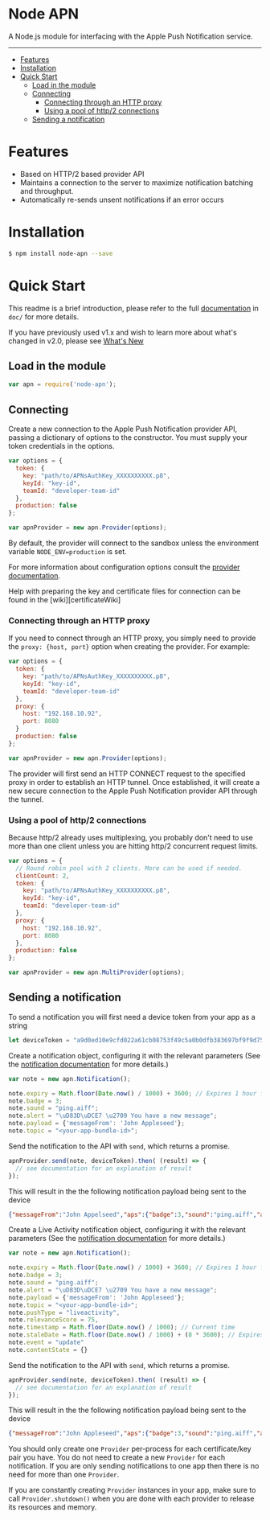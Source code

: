 # Node APN <!-- omit in toc -->

A Node.js module for interfacing with the Apple Push Notification service.

---

- [Features](#features)
- [Installation](#installation)
- [Quick Start](#quick-start)
  - [Load in the module](#load-in-the-module)
  - [Connecting](#connecting)
    - [Connecting through an HTTP proxy](#connecting-through-an-http-proxy)
    - [Using a pool of http/2 connections](#using-a-pool-of-http2-connections)
  - [Sending a notification](#sending-a-notification)

# Features

- Based on HTTP/2 based provider API
- Maintains a connection to the server to maximize notification batching and throughput.
- Automatically re-sends unsent notifications if an error occurs

# Installation

```bash
$ npm install node-apn --save
```

# Quick Start

This readme is a brief introduction, please refer to the full [documentation](doc/apn.markdown) in `doc/` for more details.

If you have previously used v1.x and wish to learn more about what's changed in v2.0, please see [What's New](doc/whats-new.markdown)

## Load in the module

```javascript
var apn = require('node-apn');
```

## Connecting
Create a new connection to the Apple Push Notification provider API, passing a dictionary of options to the constructor. You must supply your token credentials in the options.

```javascript
var options = {
  token: {
    key: "path/to/APNsAuthKey_XXXXXXXXXX.p8",
    keyId: "key-id",
    teamId: "developer-team-id"
  },
  production: false
};

var apnProvider = new apn.Provider(options);
```

By default, the provider will connect to the sandbox unless the environment variable `NODE_ENV=production` is set.

For more information about configuration options consult the [provider documentation](doc/provider.markdown).

Help with preparing the key and certificate files for connection can be found in the [wiki][certificateWiki]

### Connecting through an HTTP proxy

If you need to connect through an HTTP proxy, you simply need to provide the `proxy: {host, port}` option when creating the provider. For example:

```javascript
var options = {
  token: {
    key: "path/to/APNsAuthKey_XXXXXXXXXX.p8",
    keyId: "key-id",
    teamId: "developer-team-id"
  },
  proxy: {
    host: "192.168.10.92",
    port: 8080
  }
  production: false
};

var apnProvider = new apn.Provider(options);
```

The provider will first send an HTTP CONNECT request to the specified proxy in order to establish an HTTP tunnel. Once established, it will create a new secure connection to the Apple Push Notification provider API through the tunnel.

### Using a pool of http/2 connections

Because http/2 already uses multiplexing, you probably don't need to use more than one client unless you are hitting http/2 concurrent request limits.

```javascript
var options = {
  // Round robin pool with 2 clients. More can be used if needed.
  clientCount: 2,
  token: {
    key: "path/to/APNsAuthKey_XXXXXXXXXX.p8",
    keyId: "key-id",
    teamId: "developer-team-id"
  },
  proxy: {
    host: "192.168.10.92",
    port: 8080
  },
  production: false
};

var apnProvider = new apn.MultiProvider(options);
```

## Sending a notification
To send a notification you will first need a device token from your app as a string

```javascript
let deviceToken = "a9d0ed10e9cfd022a61cb08753f49c5a0b0dfb383697bf9f9d750a1003da19c7"
```

Create a notification object, configuring it with the relevant parameters (See the [notification documentation](doc/notification.markdown) for more details.)

```javascript
var note = new apn.Notification();

note.expiry = Math.floor(Date.now() / 1000) + 3600; // Expires 1 hour from now.
note.badge = 3;
note.sound = "ping.aiff";
note.alert = "\uD83D\uDCE7 \u2709 You have a new message";
note.payload = {'messageFrom': 'John Appleseed'};
note.topic = "<your-app-bundle-id>";
```

Send the notification to the API with `send`, which returns a promise.

```javascript
apnProvider.send(note, deviceToken).then( (result) => {
  // see documentation for an explanation of result
});
```

This will result in the the following notification payload being sent to the device

```json
{"messageFrom":"John Appelseed","aps":{"badge":3,"sound":"ping.aiff","alert":"\uD83D\uDCE7 \u2709 You have a new message"}}
```

Create a Live Activity notification object, configuring it with the relevant parameters (See the [notification documentation](doc/notification.markdown) for more details.)

```javascript
var note = new apn.Notification();

note.expiry = Math.floor(Date.now() / 1000) + 3600; // Expires 1 hour from now.
note.badge = 3;
note.sound = "ping.aiff";
note.alert = "\uD83D\uDCE7 \u2709 You have a new message";
note.payload = {'messageFrom': 'John Appleseed'};
note.topic = "<your-app-bundle-id>";
note.pushType = "liveactivity",
note.relevanceScore = 75,
note.timestamp = Math.floor(Date.now() / 1000); // Current time
note.staleDate = Math.floor(Date.now() / 1000) + (8 * 3600); // Expires 8 hour from now.
note.event = "update"
note.contentState = {}
```

Send the notification to the API with `send`, which returns a promise.

```javascript
apnProvider.send(note, deviceToken).then( (result) => {
  // see documentation for an explanation of result
});
```

This will result in the the following notification payload being sent to the device


```json
{"messageFrom":"John Appleseed","aps":{"badge":3,"sound":"ping.aiff","alert":"\uD83D\uDCE7 \u2709 You have a new message", "relevance-score":75,"timestamp":1683129662,"stale-date":1683216062,"event":"update","content-state":{}}}
```

You should only create one `Provider` per-process for each certificate/key pair you have. You do not need to create a new `Provider` for each notification. If you are only sending notifications to one app then there is no need for more than one `Provider`.

If you are constantly creating `Provider` instances in your app, make sure to call `Provider.shutdown()` when you are done with each provider to release its resources and memory.
